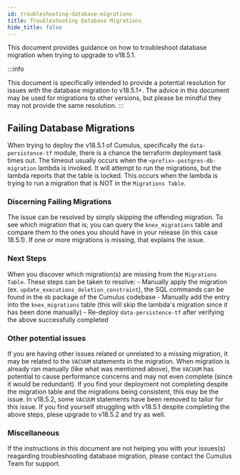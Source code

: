 ```yaml
---
id: troubleshooting-database-migrations
title: Troubleshooting Database Migrations
hide_title: false
---
```


This document provides guidance on how to troubleshoot database migration when trying to upgrade to v18.5.1.

:::info

This document is specifically intended to provide a potential resolution for issues with the database migration to v18.5.1+.
The advice in this document may be used for migrations to other versions, but please be mindful they may not provide the same resolution.
:::

## Failing Database Migrations

When trying to deploy the v18.5.1 of Cumulus, specifically the `data-persistence-tf` module, there is a chance the terraform deployment task times out. The timeout usually occurs when the `<prefix>-postgres-db-migration` lambda is invoked. It will attempt to run the migrations, but the lambda reports that the table is locked. This occurs when the lambda is trying to run a migration that is NOT in the `Migrations Table`.

### Discerning Failing Migrations

The issue can be resolved by simply skipping the offending migration. To see which migration that is; you can query the `knex_migrations` table and compare them to the ones you should have in your release (in this case 18.5.1). If one or more migrations is missing, that explains the issue.

### Next Steps

When you discover which migration(s) are missing from the `Migrations Table`. These steps can be taken to resolve:
    - Manually apply the migration (ex. `update_executions_deletion_constraint`), the SQL commands can be found in the `db` package of the Cumulus codebase
    - Manually add the entry into the `knex_migrations` table (this will skip the lambda's migration since it has been done manually)
    - Re-deploy `data-persistence-tf` after verifying the above successfully completed

### Other potential issues

If you are having other issues related or unrelated to a missing migration, it may be related to the `VACUUM` statements in the migration. When migration is
already ran manually (like what was mentioned above), the `VACUUM` has potential to cause performance concerns and may not even complete (since it would be redundant). If you find your
deployment not completing despite the migration table and the migrations being consistent, this may be the issue. In v18.5.2, some `VACUUM` statements have been removed to tailor
for this issue. If you find yourself struggling with v18.5.1 despite completing the above steps, plese upgrade to v18.5.2 and try as well.

### Miscellaneous

If the instructions in this document are not helping you with your issues(s) reagarding troubleshooting database migration, please contact the Cumulus Team for support.
